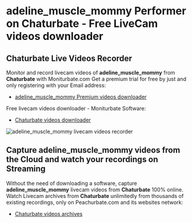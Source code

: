 # adeline_muscle_mommy Performer on Chaturbate - Free LiveCam videos downloader

## Chaturbate Live Videos Recorder

Monitor and record livecam videos of **adeline_muscle_mommy** from **Chaturbate** with Moniturbate.com
Get a premium trial for free by just and only registering with your Email address:
* [adeline_muscle_mommy Premium videos downloader](https://moniturbate.com/request-demo-licence-key.html)

Free livecam videos downloader - Moniturbate Software:
* [Chaturbate videos downloader](https://moniturbate.com/moniturbate-download-software.html)

![adeline_muscle_mommy livecam videos recorder](https://peachurnet.com/templates/moniturbate-software.png)


## Capture adeline_muscle_mommy videos from the Cloud and watch your recordings on Streaming

Without the need of downloading a software, capture **adeline_muscle_mommy** livecam videos from **Chaturbate** 100% online.
Watch Livecam archives from **Chaturbate** unlimitedly from thousands of existing recordings, only on Peachurbate.com and its websites network:
* [Chaturbate videos archives](https://peachurnet.com/)